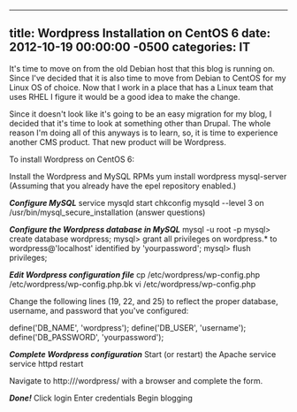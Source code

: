 ﻿---

title:  Wordpress Installation on CentOS 6
date:   2012-10-19 00:00:00 -0500
categories: IT
---






It's time to move on from the old Debian host that this blog is running on. Since I've decided that it is also time to move from Debian to CentOS for my Linux OS of choice. Now that I work in a place that has a Linux team that uses RHEL I figure it would be a good idea to make the change.

Since it doesn't look like it's going to be an easy migration for my blog, I decided that it's time to look at something other than Drupal. The whole reason I'm doing all of this anyways is to learn, so, it is time to experience another CMS product. That new product will be Wordpress.

To install Wordpress on CentOS 6:

Install the Wordpress and MySQL RPMs
yum install wordpress mysql-server
(Assuming that you already have the epel repository enabled.)

***Configure MySQL***
service mysqld start
chkconfig mysqld --level 3 on
/usr/bin/mysql_secure_installation (answer questions)

***Configure the Wordpress database in MySQL***
mysql -u root -p
mysql> create database wordpress;
mysql> grant all privileges on wordpress.* to wordpress@'localhost' identified by 'yourpassword';
mysql> flush privileges;

***Edit Wordpress configuration file***
cp /etc/wordpress/wp-config.php /etc/wordpress/wp-config.php.bk
vi /etc/wordpress/wp-config.php

Change the following lines (19, 22, and 25) to reflect the proper database, username, and password that you've configured:

define('DB_NAME', 'wordpress');
define('DB_USER', 'username');
define('DB_PASSWORD', 'yourpassword');

***Complete Wordpress configuration***
Start (or restart) the Apache service
service httpd restart

Navigate to http:///wordpress/ with a browser and complete the form.

***Done!***
Click login
Enter credentials
Begin blogging


